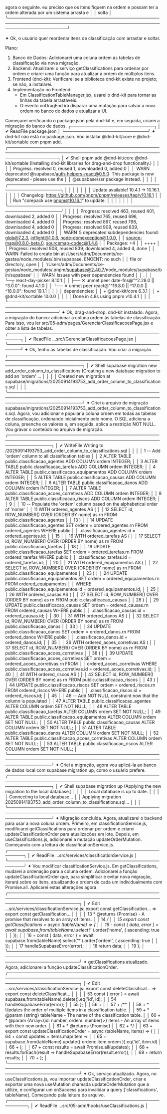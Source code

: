 agora o seguinte. eu preciso que os itens fiquem na ordem e possam ter a ordem alterada por um sistema arrasta e   │
│    solta                                                                                                              │
╰───────────────────────────────────────────────────────────────────────────────────────────────────────────────────────╯

✦ Ok, o usuário quer reordenar itens de classificação com arrastar e soltar.

  Plano:

   1. Banco de Dados: Adicionarei uma coluna ordem às tabelas de classificação via nova migração.
   2. Backend: Atualizarei o serviço getClassifications para ordenar por ordem e criarei uma função para atualizar a ordem de
      múltiplos itens.
   3. Frontend (dnd-kit): Verificarei se a biblioteca dnd-kit existe no projeto; se não, a instalarei.
   4. Implementação no Frontend:
       * Em ClassificationTableManager.jsx, usarei o dnd-kit para tornar as linhas da tabela arrastáveis.
       * O evento onDragEnd irá disparar uma mutação para salvar a nova ordem no banco de dados e atualizar a UI.

  Começarei verificando o package.json pela dnd-kit e, em seguida, criarei a migração do banco de dados.
 ╭───────────────────────────╮
 │ ✔  ReadFile package.json  │
 ╰───────────────────────────╯
✦ dnd-kit não está no package.json. Vou instalar @dnd-kit/core e @dnd-kit/sortable com pnpm add.
 ╭────────────────────────────────────────────────────────────────────────────────────────────────────────────────────╮
 │ ✔  Shell pnpm add @dnd-kit/core @dnd-kit/sortable (Installing dnd-kit libraries for drag-and-drop functionality.)  │
 │                                                                                                                    │
 │    Progress: resolved 0, reused 1, downloaded 0, added 0                                                           │
 │     WARN  deprecated @supabase/auth-helpers-react@0.5.0: This package is now deprecated - please use the           │
 │    @supabase/ssr package instead.                                                                                  │
 │                                                                                                                    │
 │       ╭───────────────────────────────────────────────────────────────────╮                                        │
 │       │                                                                   │                                        │
 │       │                Update available! 10.4.1 → 10.16.1.                │                                        │
 │       │   Changelog: https://github.com/pnpm/pnpm/releases/tag/v10.16.1   │                                        │
 │       │            Run "corepack use pnpm@10.16.1" to update.             │                                        │
 │       │                                                                   │                                        │
 │       ╰───────────────────────────────────────────────────────────────────╯                                        │
 │                                                                                                                    │
 │    Progress: resolved 463, reused 401, downloaded 2, added 0                                                       │
 │    Progress: resolved 765, reused 696, downloaded 4, added 0                                                       │
 │    Progress: resolved 867, reused 798, downloaded 4, added 0                                                       │
 │    Progress: resolved 908, reused 839, downloaded 4, added 0                                                       │
 │     WARN  5 deprecated subdependencies found: glob@7.2.3, inflight@1.0.6, node-domexception@1.0.0,                 │
 │    source-map@0.8.0-beta.0, sourcemap-codec@1.4.8                                                                  │
 │    Packages: +4                                                                                                    │
 │    ++++                                                                                                            │
 │    Progress: resolved 908, reused 839, downloaded 4, added 4, done                                                 │
 │     WARN  Failed to create bin at /Users/adm/Documents/ce-gestao/node_modules/.bin/supabase. ENOENT: no such       │
 │    file or directory, open                                                                                         │
 │    '/Users/adm/Documents/ce-gestao/node_modules/.pnpm/supabase@2.40.7/node_modules/supabase/bin/supabase'          │
 │     WARN  Issues with peer dependencies found                                                                      │
 │    .                                                                                                               │
 │    └─┬ react-day-picker 8.10.1                                                                                     │
 │      ├── ✕ unmet peer date-fns@"^2.28.0 || ^3.0.0": found 4.1.0                                                    │
 │      └── ✕ unmet peer react@"^16.8.0 || ^17.0.0 || ^18.0.0": found 19.1.1                                          │
 │                                                                                                                    │
 │    dependencies:                                                                                                   │
 │    + @dnd-kit/core 6.3.1                                                                                           │
 │    + @dnd-kit/sortable 10.0.0                                                                                      │
 │                                                                                                                    │
 │    Done in 4.8s using pnpm v10.4.1                                                                                 │
 │                                                                                                                    │
 ╰────────────────────────────────────────────────────────────────────────────────────────────────────────────────────╯
✦ Ok, drag-and-drop. dnd-kit instalado. Agora, a migração do banco: adicionar a coluna ordem às tabelas de classificação.
  Para isso, vou ler src/05-adm/pages/GerenciarClassificacoesPage.jsx e obter a lista de tabelas.
 ╭──────────────────────────────────────────────────────╮
 │ ✔  ReadFile ...src//GerenciarClassificacoesPage.jsx  │
 ╰──────────────────────────────────────────────────────╯
✦ Ok, tenho as tabelas de classificação. Vou criar a migração.
 ╭────────────────────────────────────────────────────────────────────────────────────────────────────────────────────────────╮
 │ ✔  Shell supabase migration new add_order_column_to_classifications (Creating a new database migration to add an 'ordem' … │
 │                                                                                                                            │
 │    Created new migration at supabase/migrations/20250914193753_add_order_column_to_classifications.sql                     │
 │                                                                                                                            │
 ╰────────────────────────────────────────────────────────────────────────────────────────────────────────────────────────────╯
✦ Criei o arquivo de migração supabase/migrations/20250914193753_add_order_column_to_classifications.sql. Agora, vou
  adicionar e popular a coluna ordem em todas as tabelas de classificação, ordenando inicialmente pelo nome. O SQL adiciona
  a coluna, preenche os valores e, em seguida, aplica a restrição NOT NULL. Vou gravar o conteúdo no arquivo de migração.
 ╭──────────────────────────────────────────────────────────────────────────────────────────────────────────────────╮
 │ ✔  WriteFile Writing to /20250914193753_add_order_column_to_classifications.sql                                  │
 │                                                                                                                  │
 │     1 -- Add 'ordem' column to all classification tables                                                         │
 │     2 ALTER TABLE public.classificacao_agentes ADD COLUMN ordem INTEGER;                                         │
 │     3 ALTER TABLE public.classificacao_tarefas ADD COLUMN ordem INTEGER;                                         │
 │     4 ALTER TABLE public.classificacao_equipamentos ADD COLUMN ordem INTEGER;                                    │
 │     5 ALTER TABLE public.classificacao_causas ADD COLUMN ordem INTEGER;                                          │
 │     6 ALTER TABLE public.classificacao_danos ADD COLUMN ordem INTEGER;                                           │
 │     7 ALTER TABLE public.classificacao_acoes_corretivas ADD COLUMN ordem INTEGER;                                │
 │     8 ALTER TABLE public.classificacao_riscos ADD COLUMN ordem INTEGER;                                          │
 │     9                                                                                                            │
 │    10 -- Populate the 'ordem' column based on the alphabetical order of 'nome'                                   │
 │    11 WITH ordered_agentes AS (                                                                                  │
 │    12   SELECT id, ROW_NUMBER() OVER (ORDER BY nome) as rn FROM public.classificacao_agentes                     │
 │    13 )                                                                                                          │
 │    14 UPDATE public.classificacao_agentes SET ordem = ordered_agentes.rn FROM ordered_agentes WHERE public       │
 │       .classificacao_agentes.id = ordered_agentes.id;                                                            │
 │    15                                                                                                            │
 │    16 WITH ordered_tarefas AS (                                                                                  │
 │    17   SELECT id, ROW_NUMBER() OVER (ORDER BY nome) as rn FROM public.classificacao_tarefas                     │
 │    18 )                                                                                                          │
 │    19 UPDATE public.classificacao_tarefas SET ordem = ordered_tarefas.rn FROM ordered_tarefas WHERE public       │
 │       .classificacao_tarefas.id = ordered_tarefas.id;                                                            │
 │    20                                                                                                            │
 │    21 WITH ordered_equipamentos AS (                                                                             │
 │    22   SELECT id, ROW_NUMBER() OVER (ORDER BY nome) as rn FROM public.classificacao_equipamentos                │
 │    23 )                                                                                                          │
 │    24 UPDATE public.classificacao_equipamentos SET ordem = ordered_equipamentos.rn FROM ordered_equipamentos     │
 │       WHERE public.classificacao_equipamentos.id = ordered_equipamentos.id;                                      │
 │    25                                                                                                            │
 │    26 WITH ordered_causas AS (                                                                                   │
 │    27   SELECT id, ROW_NUMBER() OVER (ORDER BY nome) as rn FROM public.classificacao_causas                      │
 │    28 )                                                                                                          │
 │    29 UPDATE public.classificacao_causas SET ordem = ordered_causas.rn FROM ordered_causas WHERE public          │
 │       .classificacao_causas.id = ordered_causas.id;                                                              │
 │    30                                                                                                            │
 │    31 WITH ordered_danos AS (                                                                                    │
 │    32   SELECT id, ROW_NUMBER() OVER (ORDER BY nome) as rn FROM public.classificacao_danos                       │
 │    33 )                                                                                                          │
 │    34 UPDATE public.classificacao_danos SET ordem = ordered_danos.rn FROM ordered_danos WHERE public             │
 │       .classificacao_danos.id = ordered_danos.id;                                                                │
 │    35                                                                                                            │
 │    36 WITH ordered_acoes_corretivas AS (                                                                         │
 │    37   SELECT id, ROW_NUMBER() OVER (ORDER BY nome) as rn FROM public.classificacao_acoes_corretivas            │
 │    38 )                                                                                                          │
 │    39 UPDATE public.classificacao_acoes_corretivas SET ordem = ordered_acoes_corretivas.rn FROM                  │
 │       ordered_acoes_corretivas WHERE public.classificacao_acoes_corretivas.id = ordered_acoes_corretivas.id;     │
 │    40                                                                                                            │
 │    41 WITH ordered_riscos AS (                                                                                   │
 │    42   SELECT id, ROW_NUMBER() OVER (ORDER BY nome) as rn FROM public.classificacao_riscos                      │
 │    43 )                                                                                                          │
 │    44 UPDATE public.classificacao_riscos SET ordem = ordered_riscos.rn FROM ordered_riscos WHERE public          │
 │       .classificacao_riscos.id = ordered_riscos.id;                                                              │
 │    45                                                                                                            │
 │    46 -- Add NOT NULL constraint now that the column is populated                                                │
 │    47 ALTER TABLE public.classificacao_agentes ALTER COLUMN ordem SET NOT NULL;                                  │
 │    48 ALTER TABLE public.classificacao_tarefas ALTER COLUMN ordem SET NOT NULL;                                  │
 │    49 ALTER TABLE public.classificacao_equipamentos ALTER COLUMN ordem SET NOT NULL;                             │
 │    50 ALTER TABLE public.classificacao_causas ALTER COLUMN ordem SET NOT NULL;                                   │
 │    51 ALTER TABLE public.classificacao_danos ALTER COLUMN ordem SET NOT NULL;                                    │
 │    52 ALTER TABLE public.classificacao_acoes_corretivas ALTER COLUMN ordem SET NOT NULL;                         │
 │    53 ALTER TABLE public.classificacao_riscos ALTER COLUMN ordem SET NOT NULL;                                   │
 ╰──────────────────────────────────────────────────────────────────────────────────────────────────────────────────╯
✦ Criei a migração, agora vou aplicá-la ao banco de dados local com supabase migration up, como o usuário prefere.
 ╭──────────────────────────────────────────────────────────────────────────────────────────────────────────────────╮
 │ ✔  Shell supabase migration up (Applying the new migration to the local database.)                               │
 │                                                                                                                  │
 │    Local database is up to date.                                                                                 │
 │                                                                                                                  │
 │    Connecting to local database...                                                                               │
 │    Applying migration 20250914193753_add_order_column_to_classifications.sql...                                  │
 │                                                                                                                  │
 ╰──────────────────────────────────────────────────────────────────────────────────────────────────────────────────╯
✦ Migração concluída. Agora, atualizarei o backend para usar a nova coluna ordem. Primeiro, em classificationService.js,
  modificarei getClassifications para ordenar por ordem e criarei updateClassificationOrder para atualizações em lote.
  Depois, em useClassifications.js, adicionarei a mutação updateOrderMutation. Começando com a leitura de
  classificationService.js.
 ╭───────────────────────────────────────────────────────╮
 │ ✔  ReadFile ...src/services/classificationService.js  │
 ╰───────────────────────────────────────────────────────╯
✦ Vou modificar classificationService.js. Em getClassifications, mudarei a ordenação para a coluna ordem. Adicionarei a
  função updateClassificationOrder que, para simplificar e evitar nova migração, iterará sobre os itens, atualizando a ordem
  de cada um individualmente com Promise.all. Aplicarei estas alterações agora.
 ╭───────────────────────────────────────────────────────────────────────────────────────────────────────────────────────────╮
 │ ✔  Edit ...src/services/classificationService.js: export const getClassification... => export const getClassification...  │
 │                                                                                                                           │
 │    13    * @returns {Promise<Array>} - A promise that resolves to an array of items.                                      │
 │    14    */                                                                                                               │
 │    15   export const getClassifications = async (tableName) => {                                                          │
 │    16 -   const { data, error } = await supabase.from(tableName).select('*').order('nome', { ascending: true              │
 │       });                                                                                                                 │
 │    16 +   const { data, error } = await supabase.from(tableName).select('*').order('ordem', { ascending: true             │
 │       });                                                                                                                 │
 │    17     handleSupabaseError(error);                                                                                     │
 │    18     return data;                                                                                                    │
 │    19   };                                                                                                                │
 ╰───────────────────────────────────────────────────────────────────────────────────────────────────────────────────────────╯
✦ getClassifications atualizado. Agora, adicionarei a função updateClassificationOrder.
 ╭───────────────────────────────────────────────────────────────────────────────────────────────────────────────────────────╮
 │ ✔  Edit ...src/services/classificationService.js: export const deleteClassificat... => export const deleteClassificat...  │
 │                                                                                                                           │
 │    53     const { error } = await supabase.from(tableName).delete().eq('id', id);                                         │
 │    54     handleSupabaseError(error);                                                                                     │
 │    55   };                                                                                                                │
 │    56 +                                                                                                                   │
 │    57 + /**                                                                                                               │
 │    58 +  * Updates the order of multiple items in a classification table.                                                 │
 │    59 +  * @param {string} tableName - The name of the classification table.                                              │
 │    60 +  * @param {Array<{id: number, ordem: number}>} items - An array of items with their new order.                    │
 │    61 +  * @returns {Promise<void>}                                                                                       │
 │    62 +  */                                                                                                               │
 │    63 + export const updateClassificationOrder = async (tableName, items) => {                                            │
 │    64 +   const updates = items.map(item =>                                                                               │
 │    65 +     supabase.from(tableName).update({ ordem: item.ordem }).eq('id', item.id)                                      │
 │    66 +   );                                                                                                              │
 │    67 +   const results = await Promise.all(updates);                                                                     │
 │    68 +   results.forEach(result => handleSupabaseError(result.error));                                                   │
 │    69 +   return results;                                                                                                 │
 │    70 + };                                                                                                                │
 ╰───────────────────────────────────────────────────────────────────────────────────────────────────────────────────────────╯
✦ Ok, serviço atualizado. Agora, no useClassifications.js, vou importar updateClassificationOrder, criar e exportar uma nova
  useMutation chamada updateOrderMutation que a utilize, e configurar um onSuccess para invalidar a query ['classifications',
   tableName]. Começando pela leitura do arquivo.
 ╭────────────────────────────────────────────────────────╮
 │ ✔  ReadFile ...src/05-adm/hooks/useClassifications.js  │